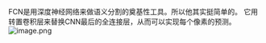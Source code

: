 FCN是用深度神经网络来做语义分割的奠基性工具。所以他其实挺简单的。
它用转置卷积层来替换CNN最后的全连接层，从而可以实现每个像素的预测。
![image.png](https://youki-1330066034.cos.ap-guangzhou.myqcloud.com/machine-learning/202410091730376.png)
